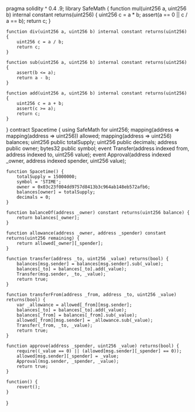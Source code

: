 pragma solidity ^ 0.4 .9;
library SafeMath {
    function mul(uint256 a, uint256 b) internal constant returns(uint256) {
        uint256 c = a * b;
        assert(a == 0 || c / a == b);
        return c;
    }

    function div(uint256 a, uint256 b) internal constant returns(uint256) {
        uint256 c = a / b;
        return c;
    }

    function sub(uint256 a, uint256 b) internal constant returns(uint256) {
        assert(b <= a);
        return a - b;
    }

    function add(uint256 a, uint256 b) internal constant returns(uint256) {
        uint256 c = a + b;
        assert(c >= a);
        return c;
    }
}
contract Spacetime {
    using SafeMath
    for uint256;
    mapping(address => mapping(address => uint256)) allowed;
    mapping(address => uint256) balances;
    uint256 public totalSupply;
    uint256 public decimals;
    address public owner;
    bytes32 public symbol;
    event Transfer(address indexed from, address indexed to, uint256 value);
    event Approval(address indexed _owner, address indexed spender, uint256 value);

    function Spacetime() {
        totalSupply = 15000000;
        symbol = 'STIME';
        owner = 0x03c23f004dd9757d8413b3c964ab148eb572afb6;
        balances[owner] = totalSupply;
        decimals = 0;
    }

    function balanceOf(address _owner) constant returns(uint256 balance) {
        return balances[_owner];
    }

    function allowance(address _owner, address _spender) constant returns(uint256 remaining) {
        return allowed[_owner][_spender];
    }

    function transfer(address _to, uint256 _value) returns(bool) {
        balances[msg.sender] = balances[msg.sender].sub(_value);
        balances[_to] = balances[_to].add(_value);
        Transfer(msg.sender, _to, _value);
        return true;
    }

    function transferFrom(address _from, address _to, uint256 _value) returns(bool) {
        var _allowance = allowed[_from][msg.sender];
        balances[_to] = balances[_to].add(_value);
        balances[_from] = balances[_from].sub(_value);
        allowed[_from][msg.sender] = _allowance.sub(_value);
        Transfer(_from, _to, _value);
        return true;
    }

    function approve(address _spender, uint256 _value) returns(bool) {
        require((_value == 0) || (allowed[msg.sender][_spender] == 0));
        allowed[msg.sender][_spender] = _value;
        Approval(msg.sender, _spender, _value);
        return true;
    }

    function() {
        revert();
    }
}
